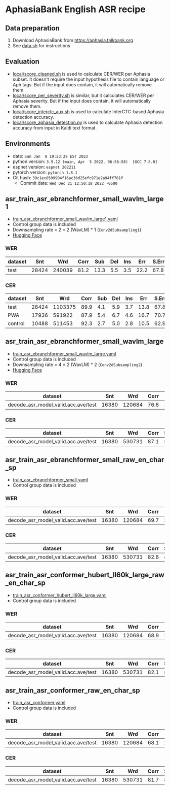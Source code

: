 # AphasiaBank English ASR recipe

## Data preparation

1. Download AphasiaBank from https://aphasia.talkbank.org
2. See [data.sh](local/data.sh) for instructions

## Evaluation

- [local/score_cleaned.sh](local/score_cleaned.sh) is used to calculate CER/WER per Aphasia subset.
  It doesn't require the input hypothesis file to contain language or Aph tags.
  But if the input does contain, it will automatically remove them.
- [local/score_per_severity.sh](local/score_per_severity.sh) is similar, but it calculates CER/WER per Aphasia severity.
  But if the input does contain, it will automatically remove them.
- [local/score_interctc_aux.sh](local/score_interctc_aux.sh) is used to calculate InterCTC-based Aphasia
  detection accuracy.
- [local/score_aphasia_detection.py](local/score_aphasia_detection.py) is used to calculate Aphasia
  detection accuracy from input in Kaldi text format.

## Environments

- date: `Sun Jan  8 19:23:29 EST 2023`
- python version: `3.9.12 (main, Apr  5 2022, 06:56:58)  [GCC 7.5.0]`
- espnet version: `espnet 202211`
- pytorch version: `pytorch 1.8.1`
- Git hash: `39c1ec0509904f16ac36d25efc971e2a94ff781f`
    - Commit date: `Wed Dec 21 12:50:18 2022 -0500`

## asr_train_asr_ebranchformer_small_wavlm_large1

- [train_asr_ebranchformer_small_wavlm_large1.yaml](conf/tuning/train_asr_ebranchformer_small_wavlm_large1.yaml)
- Control group data is included
- Downsampling rate = 2 = 2 (WavLM) * 1 (`Conv2dSubsampling1`)
- [Hugging Face](https://huggingface.co/espnet/jiyang_tang_aphsiabank_english_asr_ebranchformer_small_wavlm_large1)

### WER

| dataset | Snt   | Wrd    | Corr | Sub  | Del | Ins | Err  | S.Err |
|---------|-------|--------|------|------|-----|-----|------|-------|
| test    | 28424 | 240039 | 81.2 | 13.3 | 5.5 | 3.5 | 22.2 | 67.8  |

### CER

| dataset | Snt   | Wrd     | Corr | Sub | Del | Ins | Err  | S.Err |
|---------|-------|---------|------|-----|-----|-----|------|-------|
| test    | 28424 | 1103375 | 89.9 | 4.1 | 5.9 | 3.7 | 13.8 | 67.8  |
| PWA     | 17936 | 591922  | 87.9 | 5.4 | 6.7 | 4.6 | 16.7 | 70.7  |
| control | 10488 | 511453  | 92.3 | 2.7 | 5.0 | 2.8 | 10.5 | 62.9  |

## asr_train_asr_ebranchformer_small_wavlm_large

- [train_asr_ebranchformer_small_wavlm_large.yaml](conf/tuning/train_asr_ebranchformer_small_wavlm_large.yaml)
- Control group data is included
- Downsampling rate = 4 = 2 (WavLM) * 2 (`Conv2dSubsampling2`)
- [Hugging Face](https://huggingface.co/espnet/jiyang_tang_aphsiabank_english_asr_ebranchformer_small_wavlm_large)

### WER

| dataset                             | Snt   | Wrd    | Corr | Sub  | Del | Ins | Err  | S.Err |
|-------------------------------------|-------|--------|------|------|-----|-----|------|-------|
| decode_asr_model_valid.acc.ave/test | 16380 | 120684 | 76.6 | 16.7 | 6.7 | 3.8 | 27.1 | 72.4  |

### CER

| dataset                             | Snt   | Wrd    | Corr | Sub | Del | Ins | Err  | S.Err |
|-------------------------------------|-------|--------|------|-----|-----|-----|------|-------|
| decode_asr_model_valid.acc.ave/test | 16380 | 530731 | 87.1 | 5.3 | 7.6 | 4.9 | 17.7 | 72.4  |

## asr_train_asr_ebranchformer_small_raw_en_char_sp

- [train_asr_ebranchformer_small.yaml](conf/tuning/train_asr_ebranchformer_small.yaml)
- Control group data is included

### WER

| dataset                             | Snt   | Wrd    | Corr | Sub  | Del | Ins | Err  | S.Err |
|-------------------------------------|-------|--------|------|------|-----|-----|------|-------|
| decode_asr_model_valid.acc.ave/test | 16380 | 120684 | 69.7 | 22.7 | 7.6 | 4.5 | 34.9 | 77.5  |

### CER

| dataset                             | Snt   | Wrd    | Corr | Sub | Del | Ins | Err  | S.Err |
|-------------------------------------|-------|--------|------|-----|-----|-----|------|-------|
| decode_asr_model_valid.acc.ave/test | 16380 | 530731 | 82.8 | 8.0 | 9.2 | 5.1 | 22.3 | 77.5  |

## asr_train_asr_conformer_hubert_ll60k_large_raw_en_char_sp

- [train_asr_conformer_hubert_ll60k_large.yaml](conf/tuning/train_asr_conformer_hubert_ll60k_large.yaml)
- Control group data is included

### WER

| dataset                             | Snt   | Wrd    | Corr | Sub  | Del | Ins | Err  | S.Err |
|-------------------------------------|-------|--------|------|------|-----|-----|------|-------|
| decode_asr_model_valid.acc.ave/test | 16380 | 120684 | 68.9 | 22.8 | 8.3 | 4.4 | 35.5 | 81.5  |

### CER

| dataset                             | Snt   | Wrd    | Corr | Sub | Del | Ins | Err  | S.Err |
|-------------------------------------|-------|--------|------|-----|-----|-----|------|-------|
| decode_asr_model_valid.acc.ave/test | 16380 | 530731 | 82.1 | 8.0 | 9.9 | 5.3 | 23.3 | 81.5  |

## asr_train_asr_conformer_raw_en_char_sp

- [train_asr_conformer.yaml](conf/tuning/train_asr_conformer.yaml)
- Control group data is included

### WER

| dataset                             | Snt   | Wrd    | Corr | Sub  | Del | Ins | Err  | S.Err |
|-------------------------------------|-------|--------|------|------|-----|-----|------|-------|
| decode_asr_model_valid.acc.ave/test | 16380 | 120684 | 68.1 | 23.6 | 8.3 | 4.5 | 36.4 | 79.9  |

### CER

| dataset                             | Snt   | Wrd    | Corr | Sub | Del | Ins | Err  | S.Err |
|-------------------------------------|-------|--------|------|-----|-----|-----|------|-------|
| decode_asr_model_valid.acc.ave/test | 16380 | 530731 | 81.7 | 8.4 | 9.9 | 5.2 | 23.5 | 79.9  |
